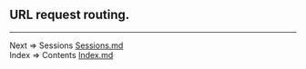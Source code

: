 ## URL request routing.
___
Next => Sessions [Sessions.md](https://github.com/tryteex/tiny-web/blob/main/doc/Sessions.md)  
Index => Contents [Index.md](https://github.com/tryteex/tiny-web/blob/main/doc/Index.md)  